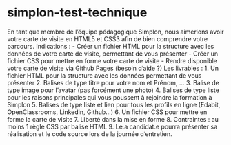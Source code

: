 # simplon-test-technique
En tant que membre de l’équipe pédagogique Simplon, nous aimerions avoir votre carte de visite en HTML5 et CSS3 afin de bien comprendre votre parcours. Indications : - Créer un fichier HTML pour la structure avec les données de votre carte de visite, permettant de vous présenter - Créer un fichier CSS pour mettre en forme votre carte de visite - Rendre disponible votre carte de visite via Github Pages (besoin d’aide ?) Les livrables : 1. Un fichier HTML pour la structure avec les données permettant de vous présenter 2. Balises de type titre pour votre nom et Prénom, … 3. Balise de type image pour l’avatar (pas forcément une photo) 4. Balises de type liste pour les raisons principales qui vous poussent à rejoindre la formation à Simplon 5. Balises de type liste et lien pour tous les profils en ligne (Edabit, OpenClassrooms, Linkedin, Github…) 6. Un fichier CSS pour mettre en forme la carte de visite 7. Liberté dans la mise en forme 8. Contraintes : au moins 1 règle CSS par balise HTML 9. Le.a candidat.e pourra présenter sa réalisation et le code source lors de la journée d’entretien.
